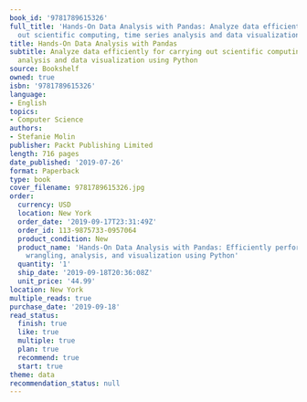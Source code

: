 ```yaml
---
book_id: '9781789615326'
full_title: 'Hands-On Data Analysis with Pandas: Analyze data efficiently for carrying
  out scientific computing, time series analysis and data visualization using Python'
title: Hands-On Data Analysis with Pandas
subtitle: Analyze data efficiently for carrying out scientific computing, time series
  analysis and data visualization using Python
source: Bookshelf
owned: true
isbn: '9781789615326'
language:
- English
topics:
- Computer Science
authors:
- Stefanie Molin
publisher: Packt Publishing Limited
length: 716 pages
date_published: '2019-07-26'
format: Paperback
type: book
cover_filename: 9781789615326.jpg
order:
  currency: USD
  location: New York
  order_date: '2019-09-17T23:31:49Z'
  order_id: 113-9875733-0957064
  product_condition: New
  product_name: 'Hands-On Data Analysis with Pandas: Efficiently perform data collection,
    wrangling, analysis, and visualization using Python'
  quantity: '1'
  ship_date: '2019-09-18T20:36:08Z'
  unit_price: '44.99'
location: New York
multiple_reads: true
purchase_date: '2019-09-18'
read_status:
  finish: true
  like: true
  multiple: true
  plan: true
  recommend: true
  start: true
theme: data
recommendation_status: null
---
```


